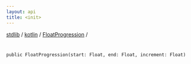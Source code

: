 ```yaml
---
layout: api
title: <init>
---
```

[stdlib](../../index.md) / [kotlin](../index.md) / [FloatProgression](index.md) / [<init>](_init_.md)

# <init>

```
public FloatProgression(start: Float, end: Float, increment: Float)
```

